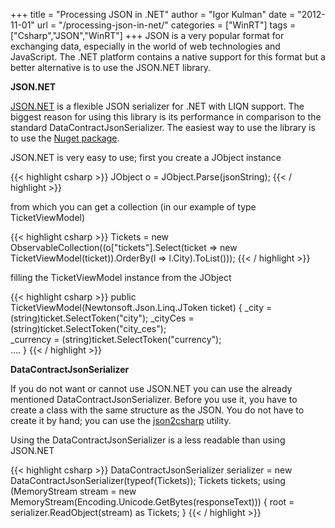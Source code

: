 +++
title = "Processing JSON in .NET"
author = "Igor Kulman"
date = "2012-11-01"
url = "/processing-json-in-net/"
categories = ["WinRT"]
tags = ["Csharp","JSON","WinRT"]
+++
JSON is a very popular format for exchanging data, especially in the world of web technologies and JavaScript. The .NET platform contains a native support for this format but a better alternative is to use the JSON.NET library.

**JSON.NET**

[JSON.NET][1] is a flexible JSON serializer for .NET with LIQN support. The biggest reason for using this library is its performance in comparison to the standard DataContractJsonSerializer. The easiest way to use the library is to use the [Nuget package][2].

JSON.NET is very easy to use; first you create a JObject instance

{{< highlight csharp >}}
JObject o = JObject.Parse(jsonString);
{{< / highlight >}}

<!--more-->

from which you can get a collection (in our example of type TicketViewModel)

{{< highlight csharp >}}
Tickets = new ObservableCollection<TicketViewModel>((o["tickets"].Select(ticket => new TicketViewModel(ticket)).OrderBy(l => l.City).ToList()));
{{< / highlight >}}

filling the TicketViewModel instance from the JObject

{{< highlight csharp >}}
public TicketViewModel(Newtonsoft.Json.Linq.JToken ticket) 
{
    _city = (string)ticket.SelectToken("city"); 
    _cityCes = (string)ticket.SelectToken("city_ces");      
    _currency = (string)ticket.SelectToken("currency");  
    .... 
} 
{{< / highlight >}}

**DataContractJsonSerializer**

If you do not want or cannot use JSON.NET you can use the already mentioned DataContractJsonSerializer. Before you use it, you have to create a class with the same structure as the JSON. You do not have to create it by hand; you can use the [json2csharp][3] utility.

Using the DataContractJsonSerializer is a less readable than using JSON.NET

{{< highlight csharp >}}
DataContractJsonSerializer serializer = new DataContractJsonSerializer(typeof(Tickets)); 
Tickets tickets; 
using (MemoryStream stream = new MemoryStream(Encoding.Unicode.GetBytes(responseText))) 
{
    root = serializer.ReadObject(stream) as Tickets; 
}
{{< / highlight >}}

 [1]: http://james.newtonking.com/projects/json-net.aspx
 [2]: https://nuget.org/packages/Newtonsoft.Json
 [3]: http://json2csharp.com/
